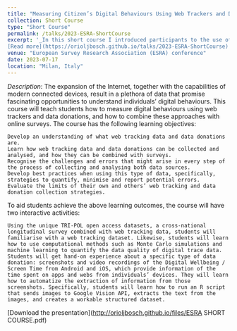 ```yaml
---
title: "Measuring Citizen’s Digital Behaviours Using Web Trackers and Data Donations"
collection: Short Course
type: "Short Course"
permalink: /talks/2023-ESRA-ShortCourse
excerpt: '_In this short course I introduced participants to the use of web trackers and data donations to measure what people do online. The course mostly focuses on developing an understnding on how to use these approaches, the errors and challenges to expect, and how to deal with them_ 
[Read more](https://orioljbosch.github.io/talks/2023-ESRA-ShortCourse)'
venue: "European Survey Research Association (ESRA) conference"
date: 2023-07-17
location: "Milan, Italy"
---
```


_Description_: The expansion of the Internet, together with the capabilities of modern connected devices, result in a plethora of data that promise fascinating opportunities to understand individuals’ digital behaviours. This course will teach students how to measure digital behaviours using web trackers and data donations, and how to combine these approaches with online surveys. The course has the following learning objectives:

    Develop an understanding of what web tracking data and data donations are.
    Learn how web tracking data and data donations can be collected and analysed, and how they can be combined with surveys.
    Recognise the challenges and errors that might arise in every step of the process of collecting and analysing both data sources.
    Develop best practices when using this type of data, specifically, strategies to quantify, minimise and report potential errors.
    Evaluate the limits of their own and others’ web tracking and data donation collection strategies.

To aid students achieve the above learning outcomes, the course will have two interactive activities:

    Using the unique TRI-POL open access datasets, a cross-national longitudinal survey combined with web tracking data, students will familiarise with a web tracking dataset. Likewise, students will learn how to use computational methods such as Monte Carlo simulations and machine learning to quantify the data quality of digital trace data.
    Students will get hand-on experience about a specific type of data donation: screenshots and video recordings of the Digital Wellbeing / Screen Time from Android and iOS, which provide information of the time spent on apps and webs from individuals’ devices. They will learn how to automatize the extraction of information from those screenshots. Specifically, students will learn how to run an R script that sends images to Google Vision API, extracts the text from the images, and creates a workable structured dataset.

[Download the presentation](http://orioljbosch.github.io/files/ESRA SHORT COURSE.pdf)

